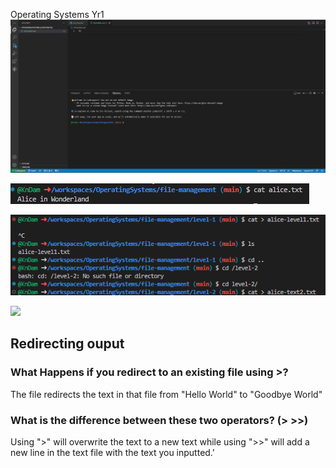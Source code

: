 Operating Systems Yr1
![](./Screenshot_20230201_130150.png)

![](./Screenshot%202023-03-01%20180532.png)

![](./Screenshot%202023-03-01%20181012.png)

![](./Screenshot%202023-03-01%20181441.png)

## Redirecting ouput
### What Happens if you redirect to an existing file using >?
The file redirects the text in that file from "Hello World" to "Goodbye World"

### What is the difference between these two operators? (> >>)
Using ">" will overwrite the text to a new text while using ">>" will add a new line in the text file with the text you inputted.'
